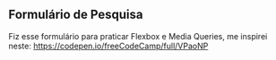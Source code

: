## Formulário de Pesquisa

Fiz esse formulário para praticar Flexbox e Media Queries, me inspirei neste: https://codepen.io/freeCodeCamp/full/VPaoNP